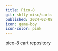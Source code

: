 ```yaml
---
title: Pico-8
git: shfty-misc/carts
published: 2024-02-08
icon: game-boy
icon-color: pink
---
```


pico-8 cart repository
